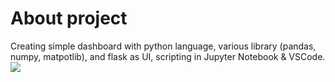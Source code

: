 # About project
Creating simple dashboard with python language, various library (pandas, numpy, matpotlib), and flask as UI, scripting in Jupyter Notebook &amp; VSCode.
<img src="https://raw.githubusercontent.com/pandjibagas/Google-Playstore-Analysis/master/full_dashboard.png">
